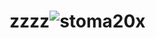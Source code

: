 # zzzz![stoma20x](https://user-images.githubusercontent.com/124037071/215721902-e10cc786-07de-41ae-b313-1da5ee225ade.jpg)
